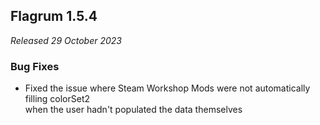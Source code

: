 ## Flagrum 1.5.4

_Released 29 October 2023_

### Bug Fixes

- Fixed the issue where Steam Workshop Mods were not automatically filling colorSet2  
  when the user hadn't populated the data themselves